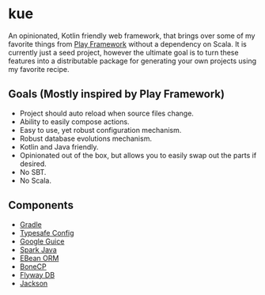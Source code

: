 # kue
An opinionated, Kotlin friendly web framework, that brings over some of my favorite things from [Play Framework](https://www.playframework.com/) without a dependency on Scala. It is currently just a seed project, however the ultimate goal is to turn these features into a distributable package for generating your own projects using my favorite recipe.

## Goals (Mostly inspired by Play Framework)
* Project should auto reload when source files change.
* Ability to easily compose actions.
* Easy to use, yet robust configuration mechanism.
* Robust database evolutions mechanism.
* Kotlin and Java friendly.
* Opinionated out of the box, but allows you to easily swap out the parts if desired.
* No SBT.
* No Scala.

## Components
* [Gradle](https://gradle.org/)
* [Typesafe Config](https://github.com/typesafehub/config)
* [Google Guice](https://github.com/google/guice)
* [Spark Java](http://sparkjava.com/)
* [EBean ORM](http://ebean-orm.github.io/)
* [BoneCP](http://www.jolbox.com/)
* [Flyway DB](https://flywaydb.org)
* [Jackson](https://github.com/FasterXML/jackson)
